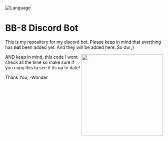 ![Language](https://img.shields.io/badge/language-node.js-yellow.svg)
# BB-8 Discord Bot
This is my repository for my discord bot. Please keep in mind that everthing has **not** been added yet. And they will be added here. So dw ;)



<img align="right" height="260" src="http://i.imgur.com/Wna1Yrn.png">

AND keep in mind, this code I wont check all the time so make sure if you copy this to see if its up to date!

Thank You,
-Wonder
